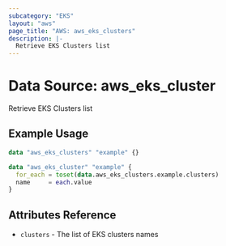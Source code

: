 ```yaml
---
subcategory: "EKS"
layout: "aws"
page_title: "AWS: aws_eks_clusters"
description: |-
  Retrieve EKS Clusters list
---
```


# Data Source: aws_eks_cluster

Retrieve EKS Clusters list

## Example Usage

```terraform
data "aws_eks_clusters" "example" {}

data "aws_eks_cluster" "example" {
  for_each = toset(data.aws_eks_clusters.example.clusters)
  name     = each.value
}
```

## Attributes Reference

* `clusters` - The list of EKS clusters names
